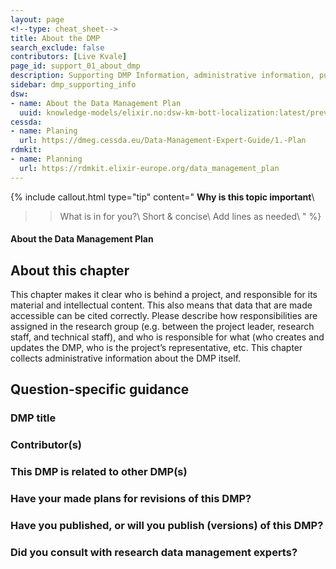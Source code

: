```yaml
---
layout: page
<!--type: cheat_sheet-->
title: About the DMP
search_exclude: false
contributors: [Live Kvale]
page_id: support_01_about_dmp
description: Supporting DMP Information, administrative information, publish dmp, dmp publication, manage dmp, living document
sidebar: dmp_supporting_info
dsw:
- name: About the Data Management Plan
  uuid: knowledge-models/elixir.no:dsw-km-bott-localization:latest/preview?questionUuid=7ed9939b-b85c-48bf-87f5-2aa081bb5267
cessda:
- name: Planing
  url: https://dmeg.cessda.eu/Data-Management-Expert-Guide/1.-Plan
rdmkit:
- name: Planning
  url: https://rdmkit.elixir-europe.org/data_management_plan
---
```


{% include callout.html type="tip" content="
**Why is this topic important**\\
>> What is in for you?\\
>> Short & concise\\
>> Add lines as needed\\
" %}

#### About the Data Management Plan

## About this chapter

This chapter makes it clear who is behind a project, and responsible for its material and intellectual content. This also means that data that are made accessible can be cited correctly. Please describe how responsibilities are assigned in the research group (e.g. between the project leader, research staff, and technical staff), and who is responsible for what (who creates and updates the DMP, who is the project’s representative, etc. This chapter collects administrative information about the DMP itself.

## Question-specific guidance

### DMP title

### Contributor(s)

### This DMP is related to other DMP(s)

### Have your made plans for revisions of this DMP?

### Have you published, or will you publish (versions) of this DMP?

### Did you consult with research data management experts?

